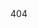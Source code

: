 <html>
    <head>
        <link type="text/css" rel="stylesheet" href="/Assets/CSS/imdadTech.css">
    </head>
  <body>
  <div title="404">404</div>
  </body>
</html>  
  
